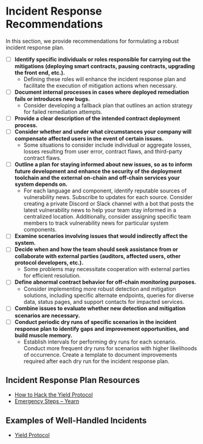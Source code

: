 # Incident Response Recommendations

In this section, we provide recommendations for formulating a robust incident response plan.

- [ ] **Identify specific individuals or roles responsible for carrying out the mitigations (deploying smart contracts, pausing contracts, upgrading the front end, etc.).**
  - Defining these roles will enhance the incident response plan and facilitate the execution of mitigation actions when necessary.
- [ ] **Document internal processes in cases where deployed remediation fails or introduces new bugs.**
  - Consider developing a fallback plan that outlines an action strategy for failed remediation attempts.
- [ ] **Provide a clear description of the intended contract deployment process.**
- [ ] **Consider whether and under what circumstances your company will compensate affected users in the event of certain issues.**
  - Some situations to consider include individual or aggregate losses, losses resulting from user error, contract flaws, and third-party contract flaws.
- [ ] **Outline a plan for staying informed about new issues, so as to inform future development and enhance the security of the deployment toolchain and the external on-chain and off-chain services your system depends on.**
  - For each language and component, identify reputable sources of vulnerability news. Subscribe to updates for each source. Consider creating a private Discord or Slack channel with a bot that posts the latest vulnerability news to help your team stay informed in a centralized location. Additionally, consider assigning specific team members to track vulnerability news for particular system components.
- [ ] **Examine scenarios involving issues that would indirectly affect the system.**
- [ ] **Decide when and how the team should seek assistance from or collaborate with external parties (auditors, affected users, other protocol developers, etc.).**
  - Some problems may necessitate cooperation with external parties for efficient resolution.
- [ ] **Define abnormal contract behavior for off-chain monitoring purposes.**
  - Consider implementing more robust detection and mitigation solutions, including specific alternate endpoints, queries for diverse data, status pages, and support contacts for impacted services.
- [ ] **Combine issues to evaluate whether new detection and mitigation scenarios are necessary.**
- [ ] **Conduct periodic dry runs of specific scenarios in the incident response plan to identify gaps and improvement opportunities, and build muscle memory.**
  - Establish intervals for performing dry runs for each scenario. Conduct more frequent dry runs for scenarios with higher likelihoods of occurrence. Create a template to document improvements required after each dry run for the incident response plan.

## Incident Response Plan Resources

- [How to Hack the Yield Protocol](https://docs.yieldprotocol.com/#/operations/how_to_hack)
- [Emergency Steps – Yearn](https://github.com/yearn/yearn-devdocs/blob/master/docs/developers/v2/EMERGENCY.md)

## Examples of Well-Handled Incidents

- [Yield Protocol](https://medium.com/yield-protocol/post-mortem-of-incident-on-august-5th-2022-7bb70dbb9ada)

